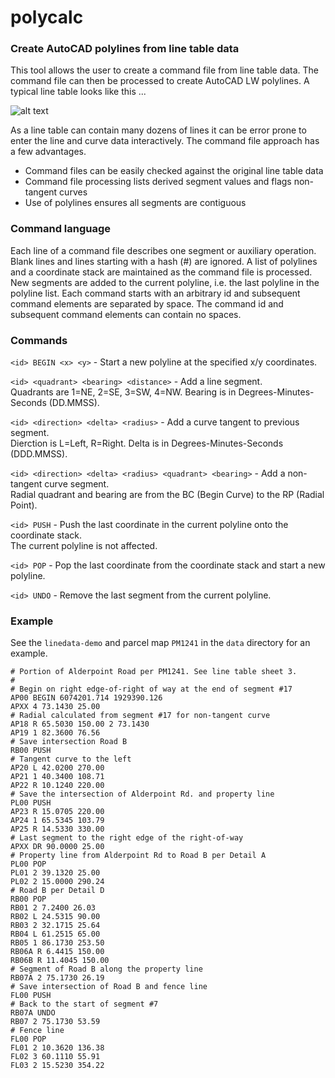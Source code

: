 # polycalc

### Create AutoCAD polylines from line table data

This tool allows the user to create a command file from line table data. 
The command file can then be processed to create AutoCAD LW polylines. 
A typical line table looks like this ... 

![alt text](https://raw.githubusercontent.com/chasmack/polycalc/master/data/line-table.jpg "PM1241 sheet 3/3 detail")

As a line table can contain many dozens of lines it can be error prone to enter 
the line and curve data interactively. The command file approach has a few advantages.

* Command files can be easily checked against the original line table data 
* Command file processing lists derived segment values and flags non-tangent curves
* Use of polylines ensures all segments are contiguous

### Command language

Each line of a command file describes one segment or auxiliary operation. 
Blank lines and lines starting with a hash (#) are ignored. A list of polylines 
and a coordinate stack are maintained as the command file is processed. New segments 
are added to the current polyline, 
i.e. the last polyline in the polyline list. Each command starts with an arbitrary id 
and subsequent command elements are separated by space. The command id and subsequent 
command elements can contain no spaces. 

### Commands

`<id> BEGIN <x> <y>` - Start a new polyline at the specified x/y coordinates.

`<id> <quadrant> <bearing> <distance>` - Add a line segment.  
Quadrants are 1=NE, 2=SE, 3=SW, 4=NW. Bearing is in Degrees-Minutes-Seconds (DD.MMSS). 

`<id> <direction> <delta> <radius>` - Add a curve tangent to previous segment.  
Dierction is L=Left, R=Right. Delta is in Degrees-Minutes-Seconds (DDD.MMSS). 

`<id> <direction> <delta> <radius> <quadrant> <bearing>` - Add a non-tangent curve segment.  
Radial quadrant and bearing are from the BC (Begin Curve) to the RP (Radial Point). 

`<id> PUSH` - Push the last coordinate in the current polyline onto the coordinate stack.  
The current polyline is not affected. 

`<id> POP` - Pop the last coordinate from the coordinate stack and start a new polyline. 

`<id> UNDO` - Remove the last segment from the current polyline. 

### Example

See the `linedata-demo` and parcel map `PM1241` in the `data` directory for 
an example. 

```
# Portion of Alderpoint Road per PM1241. See line table sheet 3.
#
# Begin on right edge-of-right of way at the end of segment #17
AP00 BEGIN 6074201.714 1929390.126
APXX 4 73.1430 25.00
# Radial calculated from segment #17 for non-tangent curve
AP18 R 65.5030 150.00 2 73.1430
AP19 1 82.3600 76.56
# Save intersection Road B
RB00 PUSH
# Tangent curve to the left
AP20 L 42.0200 270.00
AP21 1 40.3400 108.71
AP22 R 10.1240 220.00
# Save the intersection of Alderpoint Rd. and property line
PL00 PUSH
AP23 R 15.0705 220.00
AP24 1 65.5345 103.79
AP25 R 14.5330 330.00
# Last segment to the right edge of the right-of-way
APXX DR 90.0000 25.00
# Property line from Alderpoint Rd to Road B per Detail A
PL00 POP
PL01 2 39.1320 25.00
PL02 2 15.0000 290.24
# Road B per Detail D
RB00 POP
RB01 2 7.2400 26.03
RB02 L 24.5315 90.00
RB03 2 32.1715 25.64
RB04 L 61.2515 65.00
RB05 1 86.1730 253.50
RB06A R 6.4415 150.00
RB06B R 11.4045 150.00
# Segment of Road B along the property line
RB07A 2 75.1730 26.19
# Save intersection of Road B and fence line
FL00 PUSH
# Back to the start of segment #7
RB07A UNDO
RB07 2 75.1730 53.59
# Fence line
FL00 POP
FL01 2 10.3620 136.38
FL02 3 60.1110 55.91
FL03 2 15.5230 354.22
```